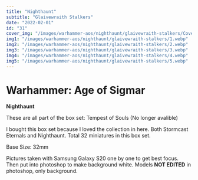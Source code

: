 ```yaml
---
title: "Nighthaunt"
subtitle: "Glaivewraith Stalkers"
date: "2022-02-01"
id: "31"
cover_img: "/images/warhammer-aos/nighthaunt/glaivewraith-stalkers/Cover.webp"
img1: "/images/warhammer-aos/nighthaunt/glaivewraith-stalkers/1.webp"
img2: "/images/warhammer-aos/nighthaunt/glaivewraith-stalkers/2.webp"
img3: "/images/warhammer-aos/nighthaunt/glaivewraith-stalkers/3.webp"
img4: "/images/warhammer-aos/nighthaunt/glaivewraith-stalkers/4.webp"
img5: "/images/warhammer-aos/nighthaunt/glaivewraith-stalkers/5.webp"
---
```


# Warhammer: Age of Sigmar

**Nighthaunt**

These are all part of the box set: Tempest of Souls (No longer avalible)

I bought this box set because I loved the collection in here. Both Stormcast Eternals and Nighthaunt. Total 32 miniatures in this box set.

Base Size: 32mm

Pictures taken with Samsung Galaxy S20 one by one to get best focus. Then put into photoshop to make background white. Models **NOT EDITED** in photoshop, only background.